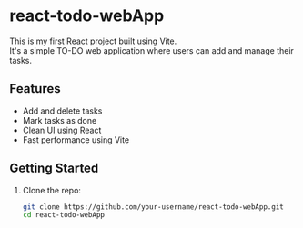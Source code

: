 # react-todo-webApp

This is my first React project built using Vite.  
It's a simple TO-DO web application where users can add and manage their tasks.

## Features

- Add and delete tasks
- Mark tasks as done
- Clean UI using React
- Fast performance using Vite

## Getting Started

1. Clone the repo:
   ```bash
   git clone https://github.com/your-username/react-todo-webApp.git
   cd react-todo-webApp
